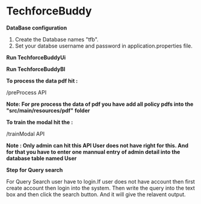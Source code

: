 # TechforceBuddy

**DataBase configuration**
1. Create the Database names "tfb".
2. Set your databse username and password in application.properties file.

**Run TechforceBuddyUi** 

**Run TechforceBuddyBl**

**To process the data pdf hit :** 

/preProcess API

**Note: For pre process the data of pdf you have add all policy pdfs into the "src/main/resources/pdf" folder**

**To train the modal hit the :**

/trainModal API

**Note : Only admin can hit this API User does not have right for this. And for that you have to enter one mannual entry of admin detail into the database table named User**

**Step for Query search**

 For Query Search user have to login.If user does not have account then first create account then login into the system.
 Then write the query into the text box and then click the search button. And it will give the relavent output.
